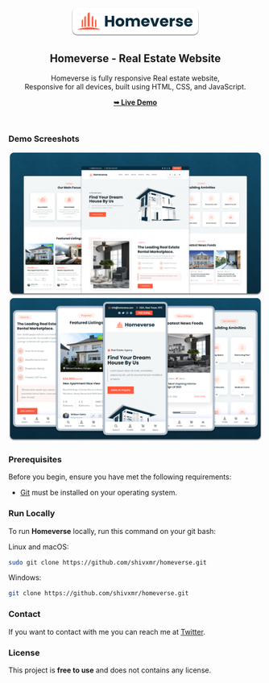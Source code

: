 <div align="center">
  
  <br />
  <br />
  
  <img src="./readme-images/project-logo.png" />

  <h2 align="center">Homeverse - Real Estate Website</h2>

  Homeverse is fully responsive Real estate website, <br />Responsive for all devices, built using HTML, CSS, and JavaScript.

  <a href="https://shivxmr-homeverse.vercel.app/"><strong>➥ Live Demo</strong></a>

</div>

<br />

### Demo Screeshots

![homeverse Desktop Demo](./readme-images/desktop.png "Desktop Demo")
![homeverse Mobile Demo](./readme-images/mobile.png "Mobile Demo")

### Prerequisites

Before you begin, ensure you have met the following requirements:

* [Git](https://git-scm.com/downloads "Download Git") must be installed on your operating system.

### Run Locally

To run **Homeverse** locally, run this command on your git bash:

Linux and macOS:

```bash
sudo git clone https://github.com/shivxmr/homeverse.git
```

Windows:

```bash
git clone https://github.com/shivxmr/homeverse.git
```

### Contact

If you want to contact with me you can reach me at [Twitter](https://www.twitter.com/shivxmr).

### License

This project is **free to use** and does not contains any license.
